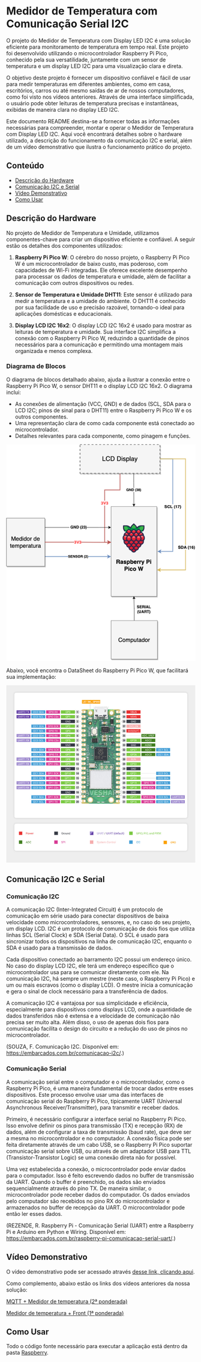 # Medidor de Temperatura com Comunicação Serial I2C

O projeto do Medidor de Temperatura com Display LED I2C é uma solução eficiente para monitoramento de temperatura em tempo real. Este projeto foi desenvolvido utilizando o microcontrolador Raspberry Pi Pico, conhecido pela sua versatilidade, juntamente com um sensor de temperatura e um display LED I2C para uma visualização clara e direta.

O objetivo deste projeto é fornecer um dispositivo confiável e fácil de usar para medir temperaturas em diferentes ambientes, como em casa, escritórios, carros ou até mesmo saídas de ar de nossos computadores, como foi visto nos vídeos anteriores. Através de uma interface simplificada, o usuário pode obter leituras de temperatura precisas e instantâneas, exibidas de maneira clara no display LED I2C.

Este documento README destina-se a fornecer todas as informações necessárias para compreender, montar e operar o Medidor de Temperatura com Display LED I2C. Aqui você encontrará detalhes sobre o hardware utilizado, a descrição do funcionamento da comunicação I2C e serial, além de um vídeo demonstrativo que ilustra o funcionamento prático do projeto.

## Conteúdo
- [Descrição do Hardware](#descrição-do-hardware)
- [Comunicação I2C e Serial](#comunicação-i2c-e-serial)
- [Vídeo Demonstrativo](#vídeo-demonstrativo)
- [Como Usar](#como-usar)

## Descrição do Hardware

No projeto de Medidor de Temperatura e Umidade, utilizamos componentes-chave para criar um dispositivo eficiente e confiável. A seguir estão os detalhes dos componentes utilizados:

1. **Raspberry Pi Pico W**: O cérebro do nosso projeto, o Raspberry Pi Pico W é um microcontrolador de baixo custo, mas poderoso, com capacidades de Wi-Fi integradas. Ele oferece excelente desempenho para processar os dados de temperatura e umidade, além de facilitar a comunicação com outros dispositivos ou redes.

2. **Sensor de Temperatura e Umidade DHT11**: Este sensor é utilizado para medir a temperatura e a umidade do ambiente. O DHT11 é conhecido por sua facilidade de uso e precisão razoável, tornando-o ideal para aplicações domésticas e educacionais.

3. **Display LCD I2C 16x2**: O display LCD I2C 16x2 é usado para mostrar as leituras de temperatura e umidade. Sua interface I2C simplifica a conexão com o Raspberry Pi Pico W, reduzindo a quantidade de pinos necessários para a comunicação e permitindo uma montagem mais organizada e menos complexa.

### Diagrama de Blocos

O diagrama de blocos detalhado abaixo, ajuda a ilustrar a conexão entre o Raspberry Pi Pico W, o sensor DHT11 e o display LCD I2C 16x2. O diagrama inclui:

- As conexões de alimentação (VCC, GND) e de dados (SCL, SDA para o LCD I2C; pinos de sinal para o DHT11) entre o Raspberry Pi Pico W e os outros componentes.
- Uma representação clara de como cada componente está conectado ao microcontrolador.
- Detalhes relevantes para cada componente, como pinagem e funções.

![Diagrama de Blocos](./IMG/Diagrama_Bloco.drawio.png)

Abaixo, você encontra o DataSheet do Raspberry Pi Pico W, que facilitará sua implementação:

![Rasp](./IMG/Raspberry_Pi_Pico_W_Manual01.jpeg)

## Comunicação I2C e Serial

### Comunicação I2C

A comunicação I2C (Inter-Integrated Circuit) é um protocolo de comunicação em série usado para conectar dispositivos de baixa velocidade como microcontroladores, sensores, e, no caso do seu projeto, um display LCD. I2C é um protocolo de comunicação de dois fios que utiliza linhas SCL (Serial Clock) e SDA (Serial Data). O SCL é usado para sincronizar todos os dispositivos na linha de comunicação I2C, enquanto o SDA é usado para a transmissão de dados.

Cada dispositivo conectado ao barramento I2C possui um endereço único. No caso do display LCD I2C, ele terá um endereço específico que o microcontrolador usa para se comunicar diretamente com ele. Na comunicação I2C, há sempre um mestre (neste caso, o Raspberry Pi Pico) e um ou mais escravos (como o display LCD). O mestre inicia a comunicação e gera o sinal de clock necessário para a transferência de dados.

A comunicação I2C é vantajosa por sua simplicidade e eficiência, especialmente para dispositivos como displays LCD, onde a quantidade de dados transferidos não é extensa e a velocidade de comunicação não precisa ser muito alta. Além disso, o uso de apenas dois fios para comunicação facilita o design do circuito e a redução do uso de pinos no microcontrolador.

(SOUZA, F. Comunicação I2C. Disponível em: <https://embarcados.com.br/comunicacao-i2c/>.)

### Comunicação Serial

A comunicação serial entre o computador e o microcontrolador, como o Raspberry Pi Pico, é uma maneira fundamental de trocar dados entre esses dispositivos. Este processo envolve usar uma das interfaces de comunicação serial do Raspberry Pi Pico, tipicamente UART (Universal Asynchronous Receiver/Transmitter), para transmitir e receber dados.

Primeiro, é necessário configurar a interface serial no Raspberry Pi Pico. Isso envolve definir os pinos para transmissão (TX) e recepção (RX) de dados, além de configurar a taxa de transmissão (baud rate), que deve ser a mesma no microcontrolador e no computador. A conexão física pode ser feita diretamente através de um cabo USB, se o Raspberry Pi Pico suportar comunicação serial sobre USB, ou através de um adaptador USB para TTL (Transistor-Transistor Logic) se uma conexão direta não for possível.

Uma vez estabelecida a conexão, o microcontrolador pode enviar dados para o computador. Isso é feito escrevendo dados no buffer de transmissão da UART. Quando o buffer é preenchido, os dados são enviados sequencialmente através do pino TX. De maneira similar, o microcontrolador pode receber dados do computador. Os dados enviados pelo computador são recebidos no pino RX do microcontrolador e armazenados no buffer de recepção da UART. O microcontrolador pode então ler esses dados.

(REZENDE, R. Raspberry Pi - Comunicação Serial (UART) entre a Raspberry Pi e Arduino em Python e Wiring. Disponível em: <https://embarcados.com.br/raspberry-pi-comunicacao-serial-uart/>.)

## Vídeo Demonstrativo

O vídeo demonstrativo pode ser acessado através [desse link, clicando aqui](https://youtu.be/aSM7Uxoy3-Q).

Como complemento, abaixo estão os links dos vídeos anteriores da nossa solução:

[MQTT + Medidor de temperatura (2ª ponderada)](https://youtu.be/3DOCCmh5PPg?si=sueRGbII2pGEGgl7)

[Medidor de temperatura + Front (1ª ponderada)](https://youtu.be/XEdLyp86nX0)

## Como Usar

Todo o código fonte necessário para executar a aplicação está dentro da pasta [Raspberry](./Raspberry).
